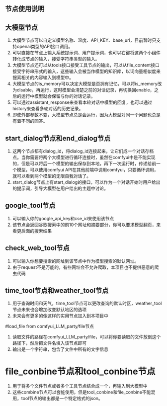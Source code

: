 ## **节点使用说明**

## 大模型节点
1. 大模型节点可以自定义模型名称、温度、API_KEY、base_url，目前暂时只支持openai类型的API接口调用。
2. 可以直接在节点上输入系统提示词、用户提示词，也可以右键将这两个小组件转化成节点的输入，接受字符串类型的输入。
3. 大模型节点还可以从tools接口接受工具节点的输出，可以从file_content接口接受字符串形式的输入，这些输入会被当作模型的知识库，以词向量相似度来搜索相关的内容输入到模型中。
4. 大模型节点的is_memory可以决定大模型是否拥有记忆，可以将is_memory改为disable，再运行，这时模型会清楚之前的对话记录，再切换回enable，之后的运行中模型就会保留与你的对话记录。
5. 可以通过assistant_response来查看本轮对话中模型的回复，也可以通过history来查看多轮对话的历史记录。
6. 即使外部参数不变，大模型节点总是会运行，因为大模型对同一个问题也总是有着不同的回答。

## start_dialog节点和end_dialog节点
1. 这两个节点都有dialog_id，将dialog_id连接起来，让它们成一个对话存档点。当你需要将两个大模型进行循环连接时，虽然在comfyui中是不能实现的，但是可以将后一个模型的输出保存到本地，再下一次运行时，传递给前一个模型，可以使用comfyui API在其他前端中调用comfyui，只要循环调用，就可以看到两个模型的无限自我对话了。
2. start_dialog节点上有start_dialog的接口，可以作为一个对话开始时用户给出的提示词，引导大模型在用户给出的主题中讨论。

## google_tool节点
1. 可以输入你的google_api_key和cse_id来使用该节点
2. 该节点会返回谷歌搜索中的前10个网址和摘要部分，你可以要求模型翻页，来看更后面的搜索结果

## check_web_tool节点
1. 可以输入你想要搜索的网址到该节点中作为模型搜索的默认网址。
2. 由于request不是万能的，有些网址会不允许爬取，本项目也不提供恶意的爬虫代码

## time_tool节点和weather_tool节点
1. 用于查询时间和天气，time_tool节点可以更改查询的默认时区，weather_tool节点未来也会增加改变默认地区的选项
2. 未来会有更多的像这样的实用节点加入到本项目中

#load_file from comfyui_LLM_party/file节点
1. 读取文件的路径在comfyui_LLM_party/file，可以将你要读取的文件放倒这个路径下，然后把文件名填入该节点即可
2. 输出是一个字符串，包含了文件中所有的文字信息

# file_conbine节点和tool_conbine节点
1. 用于将多个文件节点或者多个工具节点结合成一个，再输入到大模型中
2. 这些combine节点可以套娃使用，但是tool_conbine和file_conbine不能混用，tool节点的输出都是一个特定格式的json。
